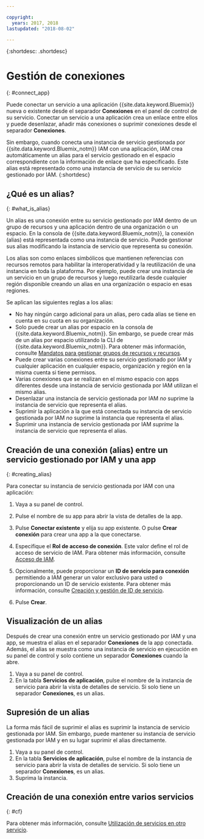 ```yaml
---

copyright:
  years: 2017, 2018
lastupdated: "2018-08-02"

---
```


{:shortdesc: .shortdesc}

# Gestión de conexiones
{: #connect_app}

Puede conectar un servicio a una aplicación {{site.data.keyword.Bluemix}} nueva o existente desde el separador **Conexiones** en el panel de control de su servicio. Conectar un servicio a una aplicación crea un enlace entre ellos y puede desenlazar, añadir más conexiones o suprimir conexiones desde el separador **Conexiones**.

Sin embargo, cuando conecta una instancia de servicio gestionada por {{site.data.keyword.Bluemix_notm}} IAM con una aplicación, IAM crea automáticamente un alias para el servicio gestionado en el espacio correspondiente con la información de enlace que ha especificado. Este alias está representado como una instancia de servicio de su servicio gestionado por IAM.
{:shortdesc}

## ¿Qué es un alias?
{: #what_is_alias}

Un alias es una conexión entre su servicio gestionado por IAM dentro de un grupo de recursos y una aplicación dentro de una organización o un espacio. En la consola de {{site.data.keyword.Bluemix_notm}}, la conexión (alias) está representada como una instancia de servicio. Puede gestionar sus alias modificando la instancia de servicio que representa su conexión.

Los alias son como enlaces simbólicos que mantienen referencias con recursos remotos para habilitar la interoperatividad y la reutilización de una instancia en toda la plataforma. Por ejemplo, puede crear una instancia de un servicio en un grupo de recursos y luego reutilizarla desde cualquier región disponible creando un alias en una organización o espacio en esas regiones.

Se aplican las siguientes reglas a los alias:

* No hay ningún cargo adicional para un alias, pero cada alias se tiene en cuenta en su cuota en su organización.
* Solo puede crear un alias por espacio en la consola de {{site.data.keyword.Bluemix_notm}}. Sin embargo, se puede crear más de un alias por espacio utilizando la CLI de {{site.data.keyword.Bluemix_notm}}. Para obtener más información, consulte [Mandatos para gestionar grupos de recursos y recursos](/docs/cli/reference/ibmcloud/cli_resource_group.html#ibmcloud_commands_resource).
* Puede crear varias conexiones entre su servicio gestionado por IAM y cualquier aplicación en cualquier espacio, organización y región en la misma cuenta si tiene permisos.
* Varias conexiones que se realizan en el mismo espacio con apps diferentes desde una instancia de servicio gestionada por IAM utilizan el mismo alias.
* Desenlazar una instancia de servicio gestionada por IAM *no* suprime la instancia de servicio que representa el alias.
* Suprimir la aplicación a la que está conectada su instancia de servicio gestionada por IAM *no* suprime la instancia que representa el alias.
* Suprimir una instancia de servicio gestionada por IAM *suprime* la instancia de servicio que representa el alias.

## Creación de una conexión (alias) entre un servicio gestionado por IAM y una app
{: #creating_alias}

Para conectar su instancia de servicio gestionada por IAM con una aplicación:

1. Vaya a su panel de control.

2. Pulse el nombre de su app para abrir la vista de detalles de la app.

3. Pulse **Conectar existente** y elija su app existente. O pulse **Crear conexión** para crear una app a la que conectarse.

4. Especifique el **Rol de acceso de conexión**. Este valor define el rol de acceso de servicio de IAM. Para obtener más información, consulte [Acceso de IAM](/docs/iam/users_roles.html#userroles).

5. Opcionalmente, puede proporcionar un **ID de servicio para conexión** permitiendo a IAM generar un valor exclusivo para usted o proporcionando un ID de servicio existente. Para obtener más información, consulte [Creación y gestión de ID de servicio](/docs/iam/serviceid.html#serviceids).

6. Pulse **Crear**.

## Visualización de un alias

Después de crear una conexión entre un servicio gestionado por IAM y una app, se muestra el alias en el separador **Conexiones** de la app conectada. Además, el alias se muestra como una instancia de servicio en ejecución en su panel de control y solo contiene un separador **Conexiones** cuando la abre.

1. Vaya a su panel de control.
2. En la tabla **Servicios de aplicación**, pulse el nombre de la instancia de servicio para abrir la vista de detalles de servicio. Si solo tiene un separador **Conexiones**, es un alias.

## Supresión de un alias

La forma más fácil de suprimir el alias es suprimir la instancia de servicio gestionada por IAM. Sin embargo, puede mantener su instancia de servicio gestionada por IAM y en su lugar suprimir el alias directamente.

1. Vaya a su panel de control.
2. En la tabla **Servicios de aplicación**, pulse el nombre de la instancia de servicio para abrir la vista de detalles de servicio. Si solo tiene un separador **Conexiones**, es un alias.
3. Suprima la instancia.

## Creación de una conexión entre varios servicios
{: #cf}

Para obtener más información, consulte [Utilización de servicios en otro servicio](/docs/resources/s2s.html#s2s_binding).
